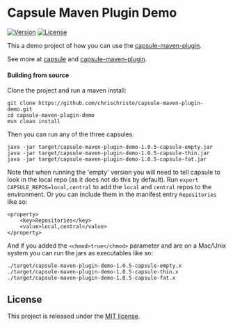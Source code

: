 Capsule Maven Plugin Demo
=========================

[![Version](http://img.shields.io/badge/version-1.0.5-blue.svg?style=flat)](https://github.com/chrischristo/capsule-maven-plugin-demo/releases)
[![License](http://img.shields.io/badge/license-MIT-blue.svg?style=flat)](http://opensource.org/licenses/MIT)

This a demo project of how you can use the [capsule-maven-plugin](https://github.com/chrischristo/capsule-maven-plugin).

See more at [capsule](https://github.com/puniverse/capsule) and [capsule-maven-plugin](https://github.com/chrischristo/capsule-maven-plugin).

#### Building from source
Clone the project and run a maven install:

```
git clone https://github.com/chrischristo/capsule-maven-plugin-demo.git
cd capsule-maven-plugin-demo
mvn clean install
```

Then you can run any of the three capsules:

```
java -jar target/capsule-maven-plugin-demo-1.0.5-capsule-empty.jar
java -jar target/capsule-maven-plugin-demo-1.0.5-capsule-thin.jar
java -jar target/capsule-maven-plugin-demo-1.0.5-capsule-fat.jar
```

Note that when running the 'empty' version you will need to tell capsule to look in the local repo (as it does not do this by default).
Run `export CAPSULE_REPOS=local,central` to add the `local` and `central` repos to the environment. Or you can include them in the manifest entry `Repositories` like so:

```
<property>
	<key>Repositories</key>
	<value>local,central</value>
</property>
```

And if you added the `<chmod>true</chmod>` parameter and are on a Mac/Unix system you can run the jars as executables like so:

```
./target/capsule-maven-plugin-demo-1.0.5-capsule-empty.x
./target/capsule-maven-plugin-demo-1.0.5-capsule-thin.x
./target/capsule-maven-plugin-demo-1.0.5-capsule-fat.x
```

## License

This project is released under the [MIT license](http://opensource.org/licenses/MIT).
